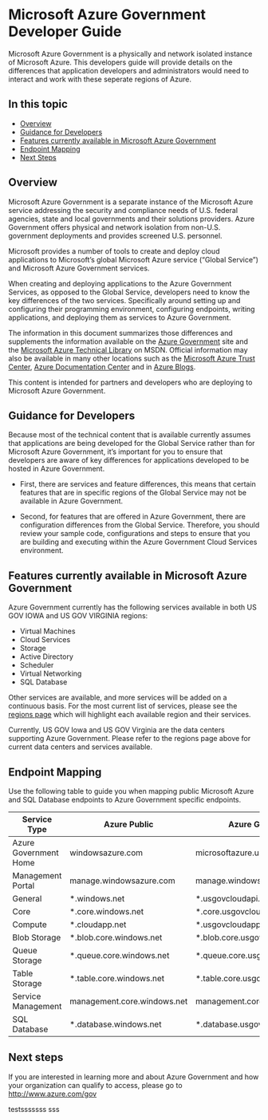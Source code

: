 <properties 
	pageTitle="Azure Government Developers Guide" 
	description="This provides a comparision of features and guidance on developing applications for Azure Government" 
	services="" 
	documentationCenter="" 
	authors="Joharve2" 
	manager="carolz" 
	editor=""/>

<tags 
	ms.service="multiple" 
	ms.devlang="na" 
	ms.topic="article" 
	ms.tgt_pltfrm="na" 
	ms.workload="azure-government" 
	ms.date="01/21/2014" 
	ms.author="jharve"/>


#  Microsoft Azure Government Developer Guide 

<p> Microsoft Azure Government is a physically and network isolated instance of Microsoft Azure.  This developers guide will provide details on the differences that application developers and administrators would need to interact and work with these seperate regions of Azure.

<!--Table of contents for topic, the words in brackets must match the heading wording exactly-->


## In this topic


+ [Overview](#Overview)
+ [Guidance for Developers](#Guidance)
+ [Features currently available in Microsoft Azure Government](#Features)
+ [Endpoint Mapping](#Endpoint)
+ [Next Steps](#next)


## <a name="Overview"></a>Overview

Microsoft Azure Government is a separate instance of the Microsoft Azure service addressing the security and compliance needs of U.S. federal agencies, state and local governments and their solutions providers. Azure Government offers physical and network isolation from non-U.S. government deployments and provides screened U.S. personnel. 

Microsoft provides a number of tools to create and deploy cloud applications to Microsoft’s global Microsoft Azure service (“Global Service”) and Microsoft Azure Government services.

When creating and deploying applications to the Azure Government Services, as opposed to the Global Service, developers need to know the key differences of the two services.  Specifically around setting up and configuring their programming environment, configuring endpoints, writing applications, and deploying them as services to Azure Government.

The information in this document summarizes those differences and supplements the information available on the [Azure Government](http://www.azure.com/gov "Azure Government") site and the [Microsoft Azure Technical Library](http://msdn.microsoft.com/cloud-app-development-msdn "MSDN") on MSDN. Official information may also be available in many other locations such as the [Microsoft Azure Trust Center](http://azure.microsoft.com/support/trust-center/ "Microsoft Azure Trust Center"), [Azure Documentation Center](http://azure.microsoft.com/documentation/) and in [Azure Blogs](http://azure.microsoft.com/blog/ "Azure Blogs"). 

This content is intended for partners and developers who are deploying to Microsoft Azure Government.



## <a name="Guidance"></a>Guidance for Developers
Because most of the technical content that is available currently assumes that applications are being developed for the Global Service rather than for Microsoft Azure Government, it’s important for you to ensure that developers are aware of key differences for applications developed to be hosted in Azure Government.

- First, there are services and feature differences, this means that certain features that are in specific regions of the Global Service may not be available in Azure Government.

- Second, for features that are offered in Azure Government, there are configuration differences from the Global Service.  Therefore, you should review your sample code, configurations and steps to ensure that you are building and executing within the Azure Government Cloud Services environment.


## <a name="Features"></a> Features currently available in Microsoft Azure Government
Azure Government currently has the following services available in both US GOV IOWA and US GOV VIRGINIA regions:

- Virtual Machines
- Cloud Services
- Storage
- Active Directory
- Scheduler
- Virtual Networking
- SQL Database

Other services are available, and more services will be added on a continuous basis.  For the most current list of services, please see the [regions page](http://azure.microsoft.com/regions/#services) which will highlight each available region and their services.  

Currently, US GOV Iowa and US GOV Virginia are the data centers supporting Azure Government.  Please refer to the regions page above for current data centers and services available.

## <a name="Endpoint"></a>Endpoint Mapping

Use the following table to guide you when mapping public Microsoft Azure and SQL Database endpoints to Azure Government specific endpoints.


Service Type|Azure Public|Azure Government
---|---|---
Azure Government Home|windowsazure.com|microsoftazure.us
Management Portal|manage.windowsazure.com|manage.windowsazure.us
General|*.windows.net|*.usgovcloudapi.net
Core|*.core.windows.net|*.core.usgovcloudapi.net
Compute|*.cloudapp.net|*.usgovcloudapp.net
Blob Storage|*.blob.core.windows.net|	*.blob.core.usgovcloudapi.net
Queue Storage|*.queue.core.windows.net|*.queue.core.usgovcloudapi.net
Table Storage|*.table.core.windows.net|*.table.core.usgovcloudapi.net
Service Management|management.core.windows.net|management.core.usgovcloudapi.net
SQL Database|*.database.windows.net|*.database.usgovcloudapi.net

## <a name="next"></a>Next steps
If you are interested in learning more and about Azure Government and how your organization can qualify to access, please go to <A href="http://azure.com/gov">http://www.azure.com/gov</a>

<!--Anchors-->



<!-- Images. -->

[1]: ./media/azure-government-developer-guide/publisherguide.png


<!--Link references-->
[Link 1 to another azure.microsoft.com documentation topic]: virtual-machines-windows-tutorial.md
[Link 2 to another azure.microsoft.com documentation topic]: web-sites-custom-domain-name.md
[Link 3 to another azure.microsoft.com documentation topic]: storage-whatis-account.md

testsssssss
sss
